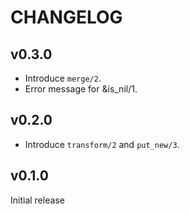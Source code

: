 # CHANGELOG

## v0.3.0

- Introduce `merge/2`.
- Error message for &is_nil/1.

## v0.2.0

- Introduce `transform/2` and `put_new/3`.

## v0.1.0

Initial release
